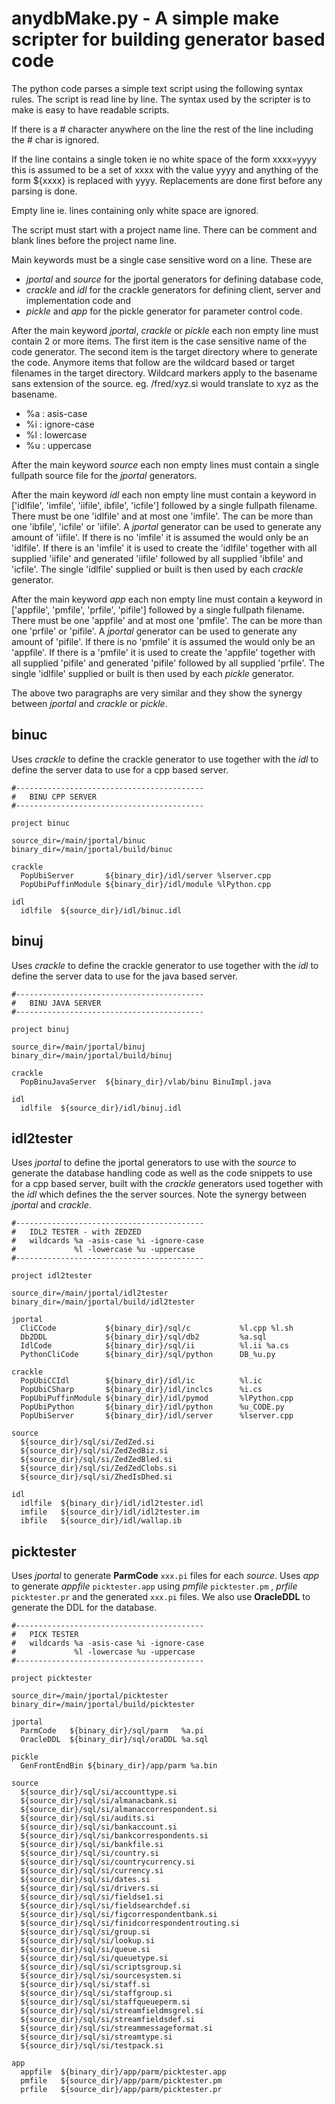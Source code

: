 # anydbMake.py - A simple make scripter for building generator based code

The python code parses a simple text script using the following syntax rules.
The script is read line by line.
The syntax used by the scripter is to make is easy to have readable scripts.

If there is a # character anywhere on the line the rest of the line including the # char is ignored.  

If the line contains a single token ie no white space of the form xxxx=yyyy this is assumed to be a set of xxxx with the value yyyy and anything of the form ${xxxx} is replaced with yyyy. 
Replacements are done first before any parsing is done.  

Empty line ie. lines containing only white space are ignored.  

The script must start with a project name line. There can be comment and blank lines before the project name line.

Main keywords must be a single case sensitive word on a line. These are 

* *jportal* and *source* for the jportal generators for defining database code, 
* *crackle* and *idl* for the crackle generators for defining client, server and implementation code and 
* *pickle* and *app* for the pickle generator for parameter control code.

After the main keyword *jportal*, *crackle* or *pickle* each non empty line must contain 2 or more items. The first item is the case sensitive name of the code generator. 
The second item is the target directory where to generate the code. 
Anymore items that follow are the wildcard based or target filenames in the target directory.
Wildcard markers apply to the basename sans extension of the source. eg. /fred/xyz.si would translate to xyz as the basename.

- %a : asis-case
- %i : ignore-case
- %l : lowercase 
- %u : uppercase


After the main keyword *source* each non empty lines must contain a single fullpath source file for the *jportal* generators.

After the main keyword *idl* each non empty line must contain a keyword in ['idlfile', 'imfile', 'iifile', ibfile', 'icfile'] followed by a single fullpath filename. 
There must be one 'idlfile' and at most one 'imfile'. The can be more than one 'ibfile', 'icfile' or 'iifile'. 
A *jportal* generator can be used to generate any amount of 'iifile'.
If there is no 'imfile' it is assumed the would only be an 'idlfile'.
If there is an 'imfile' it is used to create the 'idlfile' together with all supplied 'iifile' and generated 'iifile' followed by all supplied 'ibfile' and 'icfile'.
The single 'idlfile' supplied or built is then used by each *crackle* generator. 

After the main keyword *app* each non empty line must contain a keyword in ['appfile', 'pmfile', 'prfile', 'pifile'] followed by a single fullpath filename. 
There must be one 'appfile' and at most one 'pmfile'. The can be more than one 'prfile' or 'pifile'. 
A *jportal* generator can be used to generate any amount of 'pifile'.
If there is no 'pmfile' it is assumed the would only be an 'appfile'.
If there is a 'pmfile' it is used to create the 'appfile' together with all supplied 'pifile' and generated 'pifile' followed by all supplied 'prfile'.
The single 'idlfile' supplied or built is then used by each *pickle* generator. 

The above two paragraphs are very similar and they show the synergy between *jportal* and *crackle* or *pickle*.

## binuc

Uses *crackle* to define the crackle generator to use together with the *idl* to define the server data to use for a cpp based server.

    #------------------------------------------
    #   BINU CPP SERVER
    #------------------------------------------
    
    project binuc
    
    source_dir=/main/jportal/binuc
    binary_dir=/main/jportal/build/binuc
    
    crackle  
      PopUbiServer       ${binary_dir}/idl/server %lserver.cpp
      PopUbiPuffinModule ${binary_dir}/idl/module %lPython.cpp
    
    idl        
      idlfile  ${source_dir}/idl/binuc.idl

## binuj 

Uses *crackle* to define the crackle generator to use together with the *idl* to define the server data to use for the java based server.

    #------------------------------------------
    #   BINU JAVA SERVER
    #------------------------------------------
    
    project binuj
    
    source_dir=/main/jportal/binuj
    binary_dir=/main/jportal/build/binuj
    
    crackle  
      PopBinuJavaServer  ${binary_dir}/vlab/binu BinuImpl.java
    
    idl        
      idlfile  ${source_dir}/idl/binuj.idl

## idl2tester 

Uses *jportal* to define the jportal generators to use with the *source* to generate the database handling code as well as the code snippets to use for a cpp based server, built with the *crackle* generators used together with the *idl* which defines the the server sources. Note the synergy between *jportal* and *crackle*.

    #------------------------------------------
    #   IDL2 TESTER - with ZEDZED
    #   wildcards %a -asis-case %i -ignore-case
    #             %l -lowercase %u -uppercase
    #------------------------------------------
    
    project idl2tester
    
    source_dir=/main/jportal/idl2tester
    binary_dir=/main/jportal/build/idl2tester
    
    jportal
      CliCCode           ${binary_dir}/sql/c           %l.cpp %l.sh
      Db2DDL             ${binary_dir}/sql/db2         %a.sql
      IdlCode            ${binary_dir}/sql/ii          %l.ii %a.cs
      PythonCliCode      ${binary_dir}/sql/python      DB_%u.py
    
    crackle  
      PopUbiCCIdl        ${binary_dir}/idl/ic          %l.ic
      PopUbiCSharp       ${binary_dir}/idl/inclcs      %i.cs
      PopUbiPuffinModule ${binary_dir}/idl/pymod       %lPython.cpp
      PopUbiPython       ${binary_dir}/idl/python      %u_CODE.py
      PopUbiServer       ${binary_dir}/idl/server      %lserver.cpp
    
    source
      ${source_dir}/sql/si/ZedZed.si
      ${source_dir}/sql/si/ZedZedBiz.si
      ${source_dir}/sql/si/ZedZedBled.si
      ${source_dir}/sql/si/ZedZedClobs.si
      ${source_dir}/sql/si/ZhedIsDhed.si
    
    idl        
      idlfile  ${binary_dir}/idl/idl2tester.idl
      imfile   ${source_dir}/idl/idl2tester.im
      ibfile   ${source_dir}/idl/wallap.ib

## picktester 

Uses *jportal* to generate **ParmCode** `xxx.pi` files for each *source*. Uses *app* to generate *appfile* `picktester.app` using *pmfile* `picktester.pm` , *prfile* `picktester.pr` and the generated `xxx.pi` files. We also use **OracleDDL** to generate the DDL for the database.

    #------------------------------------------
    #   PICK TESTER 
    #   wildcards %a -asis-case %i -ignore-case
    #             %l -lowercase %u -uppercase
    #------------------------------------------
    
    project picktester
    
    source_dir=/main/jportal/picktester
    binary_dir=/main/jportal/build/picktester
    
    jportal
      ParmCode   ${binary_dir}/sql/parm   %a.pi
      OracleDDL  ${binary_dir}/sql/oraDDL %a.sql
    
    pickle
      GenFrontEndBin ${binary_dir}/app/parm %a.bin
    
    source
      ${source_dir}/sql/si/accounttype.si
      ${source_dir}/sql/si/almanacbank.si
      ${source_dir}/sql/si/almanaccorrespondent.si
      ${source_dir}/sql/si/audits.si
      ${source_dir}/sql/si/bankaccount.si
      ${source_dir}/sql/si/bankcorrespondents.si
      ${source_dir}/sql/si/bankfile.si
      ${source_dir}/sql/si/country.si
      ${source_dir}/sql/si/countrycurrency.si
      ${source_dir}/sql/si/currency.si
      ${source_dir}/sql/si/dates.si
      ${source_dir}/sql/si/drivers.si
      ${source_dir}/sql/si/fieldse1.si
      ${source_dir}/sql/si/fieldsearchdef.si
      ${source_dir}/sql/si/figcorrespondentbank.si
      ${source_dir}/sql/si/finidcorrespondentrouting.si
      ${source_dir}/sql/si/group.si
      ${source_dir}/sql/si/lookup.si
      ${source_dir}/sql/si/queue.si
      ${source_dir}/sql/si/queuetype.si
      ${source_dir}/sql/si/scriptsgroup.si
      ${source_dir}/sql/si/sourcesystem.si
      ${source_dir}/sql/si/staff.si
      ${source_dir}/sql/si/staffgroup.si
      ${source_dir}/sql/si/staffqueueperm.si
      ${source_dir}/sql/si/streamfieldmsgrel.si
      ${source_dir}/sql/si/streamfieldsdef.si
      ${source_dir}/sql/si/streammessageformat.si
      ${source_dir}/sql/si/streamtype.si
      ${source_dir}/sql/si/testpack.si
    
    app        
      appfile  ${binary_dir}/app/parm/picktester.app
      pmfile   ${source_dir}/app/parm/picktester.pm
      prfile   ${source_dir}/app/parm/picktester.pr

